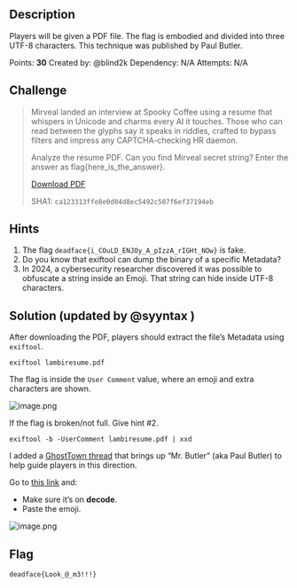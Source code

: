 ## Description

Players will be given a PDF file. The flag is embodied and divided into three UTF-8 characters. This technique was published by Paul Butler.

Points: **30**
Created by: @blind2k
Dependency: N/A
Attempts: N/A

## Challenge

> Mirveal landed an interview at Spooky Coffee using a resume that whispers in Unicode and charms every AI it touches. Those who can read between the glyphs say it speaks in riddles, crafted to bypass filters and impress any CAPTCHA-checking HR daemon.
>
> Analyze the resume PDF. Can you find Mirveal secret string? Enter the answer as flag{here\_is\_the_answer}.
>
> [Download PDF](https://tinyurl.com/2x2e7jpv "‌")
>
> SHA1: `ca123313ffe8e0d04d8ec5492c507f6ef37194eb`

## Hints

1. The flag `deadface{i_COuLD_ENJOy_A_pIzzA_rIGHt_NOw}` is fake.
2. Do you know that exiftool can dump the binary of a specific Metadata?
3. In 2024, a cybersecurity researcher discovered it was possible to obfuscate a string inside an Emoji. That string can hide inside UTF-8 characters.

## Solution (updated by @syyntax )

After downloading the PDF, players should extract the file’s Metadata using `exiftool`.

```
exiftool lambiresume.pdf
```

The flag is inside the `User Comment` value, where an emoji and extra characters are shown.

![image.png](https://trello.com/1/cards/6836e768d48105c234279911/attachments/68e860745ddd294753d18288/download/image.png)

If the flag is broken/not full. Give hint #2.

```
exiftool -b -UserComment lambiresume.pdf | xxd
```

I added a [GhostTown thread](https://ghosttown.deadface.io/t/whispering-through-emojis "‌") that brings up “Mr. Butler” (aka Paul Butler) to help guide players in this direction.

Go to [this link](https://emoji.paulbutler.org/?mode=decode "‌") and:

- Make sure it’s on **decode**.
- Paste the emoji.

![image.png](https://trello.com/1/cards/6836e768d48105c234279911/attachments/68e860ca4b81f5c4b0ba2216/download/image.png)

## Flag

`deadface{Look_@_m3!!!}`
